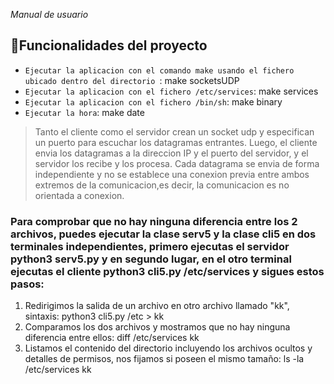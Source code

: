 <em> Manual de usuario </em>

## :hammer:Funcionalidades del proyecto

- `Ejecutar la aplicacion con el comando make usando el fichero ubicado dentro del directorio `: make socketsUDP 
- `Ejecutar la aplicacion con el fichero /etc/services`: make services 
- `Ejecutar la aplicacion con el fichero /bin/sh`: make binary 
- `Ejecutar la hora`: make date


<blockquote><p> Tanto el cliente como el servidor crean un socket udp y especifican un puerto para escuchar los datagramas entrantes. Luego, el cliente envia los datagramas a la direccion IP y el puerto del servidor, y el servidor los recibe y los procesa. Cada datagrama se envia de forma independiente y no se establece una conexion previa entre ambos extremos de la comunicacion,es decir, la comunicacion es no orientada a conexion.  </blockquote></p>

<h3>Para comprobar que no hay ninguna diferencia entre los 2 archivos, puedes ejecutar la clase serv5 y la clase cli5 en dos terminales independientes, primero ejecutas el servidor <strong> python3 serv5.py </strong> y en segundo lugar, en el otro terminal ejecutas el cliente <strong> python3 cli5.py /etc/services </strong> y sigues estos pasos: </h3>

<ol>
	<li> Redirigimos la salida de un archivo en otro archivo llamado "kk", sintaxis: python3 cli5.py /etc > kk </li>
	<li> Comparamos los dos archivos y mostramos que no hay ninguna diferencia entre ellos: diff /etc/services kk </li>
	<li> Listamos el contenido del directorio incluyendo los archivos ocultos y detalles de permisos, nos fijamos si poseen el mismo tamaño: ls -la /etc/services kk </li>
</ol>





